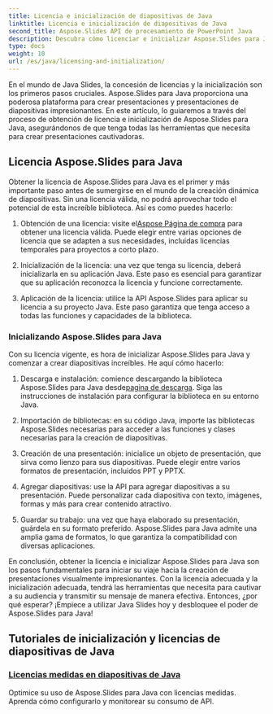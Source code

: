 ```yaml
---
title: Licencia e inicialización de diapositivas de Java
linktitle: Licencia e inicialización de diapositivas de Java
second_title: Aspose.Slides API de procesamiento de PowerPoint Java
description: Descubra cómo licenciar e inicializar Aspose.Slides para Java de manera efectiva en nuestros tutoriales completos. ¡Empiece a utilizar Presentaciones de Java ahora!
type: docs
weight: 10
url: /es/java/licensing-and-initialization/
---
```


En el mundo de Java Slides, la concesión de licencias y la inicialización son los primeros pasos cruciales. Aspose.Slides para Java proporciona una poderosa plataforma para crear presentaciones y presentaciones de diapositivas impresionantes. En este artículo, lo guiaremos a través del proceso de obtención de licencia e inicialización de Aspose.Slides para Java, asegurándonos de que tenga todas las herramientas que necesita para crear presentaciones cautivadoras.

## Licencia Aspose.Slides para Java

Obtener la licencia de Aspose.Slides para Java es el primer y más importante paso antes de sumergirse en el mundo de la creación dinámica de diapositivas. Sin una licencia válida, no podrá aprovechar todo el potencial de esta increíble biblioteca. Así es como puedes hacerlo:

1.  Obtención de una licencia: visite el[Aspose Página de compra](https://purchase.aspose.com/buy) para obtener una licencia válida. Puede elegir entre varias opciones de licencia que se adapten a sus necesidades, incluidas licencias temporales para proyectos a corto plazo.

2. Inicialización de la licencia: una vez que tenga su licencia, deberá inicializarla en su aplicación Java. Este paso es esencial para garantizar que su aplicación reconozca la licencia y funcione correctamente.

3. Aplicación de la licencia: utilice la API Aspose.Slides para aplicar su licencia a su proyecto Java. Este paso garantiza que tenga acceso a todas las funciones y capacidades de la biblioteca.

### Inicializando Aspose.Slides para Java

Con su licencia vigente, es hora de inicializar Aspose.Slides para Java y comenzar a crear diapositivas increíbles. He aquí cómo hacerlo:

1.  Descarga e instalación: comience descargando la biblioteca Aspose.Slides para Java desde[pagina de descarga](https://releases.aspose.com/slides/net/). Siga las instrucciones de instalación para configurar la biblioteca en su entorno Java.

2. Importación de bibliotecas: en su código Java, importe las bibliotecas Aspose.Slides necesarias para acceder a las funciones y clases necesarias para la creación de diapositivas.

3. Creación de una presentación: inicialice un objeto de presentación, que sirva como lienzo para sus diapositivas. Puede elegir entre varios formatos de presentación, incluidos PPT y PPTX.

4. Agregar diapositivas: use la API para agregar diapositivas a su presentación. Puede personalizar cada diapositiva con texto, imágenes, formas y más para crear contenido atractivo.

5. Guardar su trabajo: una vez que haya elaborado su presentación, guárdela en su formato preferido. Aspose.Slides para Java admite una amplia gama de formatos, lo que garantiza la compatibilidad con diversas aplicaciones.

En conclusión, obtener la licencia e inicializar Aspose.Slides para Java son los pasos fundamentales para iniciar su viaje hacia la creación de presentaciones visualmente impresionantes. Con la licencia adecuada y la inicialización adecuada, tendrá las herramientas que necesita para cautivar a su audiencia y transmitir su mensaje de manera efectiva. Entonces, ¿por qué esperar? ¡Empiece a utilizar Java Slides hoy y desbloquee el poder de Aspose.Slides para Java!
## Tutoriales de inicialización y licencias de diapositivas de Java
### [Licencias medidas en diapositivas de Java](./metered-licensing-java-slides/)
Optimice su uso de Aspose.Slides para Java con licencias medidas. Aprenda cómo configurarlo y monitorear su consumo de API.